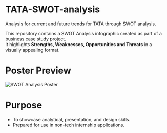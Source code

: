# TATA-SWOT-analysis
Analysis for current and future trends for TATA through SWOT analysis.

This repository contains a SWOT Analysis infographic created as part of a business case study project.  
It highlights **Strengths, Weaknesses, Opportunities and Threats** in a visually appealing format.  

# Poster Preview
![SWOT Analysis Poster](23EC034_Non_Tech_Project.png)

# Purpose
- To showcase analytical, presentation, and design skills.  
- Prepared for use in non-tech internship applications.  

